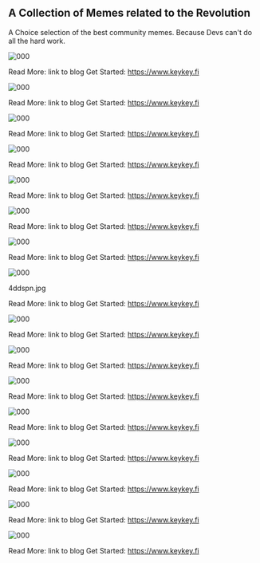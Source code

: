 ## A Collection of Memes related to the Revolution
A Choice selection of the best community memes. Because Devs can't do all the hard work. 

![000](https://github.com/ams1888/KeyKeyFi/blob/master/memes/4df622.jpg)

Read More: link to blog
Get Started: https://www.keykey.fi

![000](https://github.com/ams1888/KeyKeyFi/blob/master/memes/4df6sw.jpg)

Read More: link to blog
Get Started: https://www.keykey.fi

![000](https://github.com/ams1888/KeyKeyFi/blob/master/memes/4df75r.jpg)

Read More: link to blog
Get Started: https://www.keykey.fi

![000](https://github.com/ams1888/KeyKeyFi/blob/master/memes/4df5u5.jpg)

Read More: link to blog
Get Started: https://www.keykey.fi

![000](https://github.com/ams1888/KeyKeyFi/blob/master/memes/4ddolg.jpg)

Read More: link to blog
Get Started: https://www.keykey.fi

![000](https://github.com/ams1888/KeyKeyFi/blob/master/memes/4ddp93.jpg)

Read More: link to blog
Get Started: https://www.keykey.fi

![000](https://github.com/ams1888/KeyKeyFi/blob/master/memes/4ddpn3.jpg)

Read More: link to blog
Get Started: https://www.keykey.fi

![000](https://github.com/ams1888/KeyKeyFi/blob/master/memes/4ddq05.jpg)

4ddspn.jpg

Read More: link to blog
Get Started: https://www.keykey.fi

![000](https://github.com/ams1888/KeyKeyFi/blob/master/memes/4ddu7k.jpg)

Read More: link to blog
Get Started: https://www.keykey.fi

![000](https://github.com/ams1888/KeyKeyFi/blob/master/memes/4ddtts.jpg)


Read More: link to blog
Get Started: https://www.keykey.fi

![000](https://github.com/ams1888/KeyKeyFi/blob/master/memes/4ddq9t.jpg)

Read More: link to blog
Get Started: https://www.keykey.fi

![000](https://github.com/ams1888/KeyKeyFi/blob/master/memes/4ddqkz.jpg)

Read More: link to blog
Get Started: https://www.keykey.fi

![000](https://github.com/ams1888/KeyKeyFi/blob/master/memes/4ddt6b.jpg)

Read More: link to blog
Get Started: https://www.keykey.fi

![000](https://github.com/ams1888/KeyKeyFi/blob/master/memes/4ddt8x.jpg)

Read More: link to blog
Get Started: https://www.keykey.fi

![000](https://github.com/ams1888/KeyKeyFi/blob/master/memes/4ddump.jpg)

Read More: link to blog
Get Started: https://www.keykey.fi

![000](https://github.com/ams1888/KeyKeyFi/blob/master/memes/4ddv4l.jpg)

Read More: link to blog
Get Started: https://www.keykey.fi


